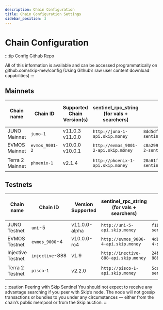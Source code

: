 ```yaml
---
description: Chain Configuration
title: Chain Configuration Settings
sidebar_position: 3
---
```


# Chain Configuration

:::tip Config Github Repo 

All of this information is available and can be accessed programmatically on <a hef="http://github.com/skip-mev/config" target="_blank">github.com/skip-mev/config</a> (Using Github’s raw user content download capabilities)
:::

## Mainnets

| Chain name      | Chain ID       | Supported Chain Version(s) | sentinel_rpc_string (for vals + searchers) | sentinel_peer_string (for vals)                                                    | MEV-tendermint Version (for vals) | AuctionHouse Address (for searchers)           |
| --------------- | -------------- | -------------------------- | ----------------------------------------- | --------------------------------------------------------------------------------- | --------------------------------- | ---------------------------------------------- |
| JUNO Mainnet    | `juno-1`       | v11.0.3 v11.0.0            | `http://juno-1-api.skip.money`            | `8dd5dfefe8959f7186e6c80bdb87dbd919534677@juno-1-sentinel.skip.money:26656`       | `v0.34.21-mev.14`                 | `juno10g0l3hd9sau3vnjrayjhergcpxemucxcspgnn4`  |
| EVMOS Mainnet   | `evmos_9001-2` | v10.0.0 v10.0.1            | `http://evmos_9001-2-api.skip.money`      | `c0a2990e2a5dad7f4ace044d2f936de6891c6f0a@evmos_9001-2-sentinel.skip.money:26656` | `v0.34.24-mev.14`                 | `evmos17yqtnk08ly94lgz3fzagfu2twsws33z7cpkxa2` |
| Terra 2 Mainnet | `phoenix-1`    | v2.1.4                     | `http://phoenix-1-api.skip.money`         | `20a61f70d93af978a3bc1d6be634a57918934f79@phoenix-1-sentinel.skip.money:26656`    | `v0.34.21-terra.1-mev.14`         | `terra1d5fzv2y8fpdax4u2nnzrn5uf9ghyu5sxr865uy` |

## Testnets

| Chain name        | Chain ID        | Version Supported | sentinel_rpc_string (for vals + searchers) | sentinel_peer_string (for vals)                                                     | MEV-tendermint Version (for vals) | AuctionHouse Address (for searchers)           |
| ----------------- | --------------- | ----------------- | ----------------------------------------- | ---------------------------------------------------------------------------------- | --------------------------------- | ---------------------------------------------- |
| JUNO Testnet      | `uni`-5         | v11.0.0-alpha     | `http://uni-5-api.skip.money`             | `f18d6e226545b348aa37c86cc735d0620838fcd8@uni-5-sentinel.skip.money:26656`         | `v0.34.21-mev.14`                 | `juno10g0l3hd9sau3vnjrayjhergcpxemucxcspgnn4`  |
| EVMOS Testnet     | `evmos_9000`-4  | v10.0.0-rc4       | `http://evmos_9000-4-api.skip.money`      | `4d8990908ae5cbe7783192c0364db4a90af56dbc@evmos_9000-4-sentinel.skip.money:26656`  | `v0.34.24-mev.14`                 | `evmos17yqtnk08ly94lgz3fzagfu2twsws33z7cpkxa2` |
| Injective Testnet | `injective`-888 | v1.9              | `http://inective-888-api.skip.money`      | `24b0ca5c32b1c90fe7e373075de1d94ddf94c0b3@injective-888-sentinel.skip.money:26656` | `v0.34.23-mev.14`                 | `inj1mwj9kxxxuflr233pulfk037lr55jv680wy5sm4`   |
| Terra 2 Testnet   | `pisco-1`       | v2.2.0            | `http://pisco-1-api.skip.money`           | `5cc5e6506818a113387d92e0b60a7206845b4d7e@pisco-1-sentinel.skip.money:26656`       | `v0.34.21-terra.1-mev.14`         | `terra1d5fzv2y8fpdax4u2nnzrn5uf9ghyu5sxr865uy` |

:::caution Peering with Skip Sentinel
You should not expect to receive any advantage searching if you peer with Skip’s node. The node will not gossip transactions or bundles to you under any circumstances — either from the chain’s public mempool or from the Skip auction. 
:::
